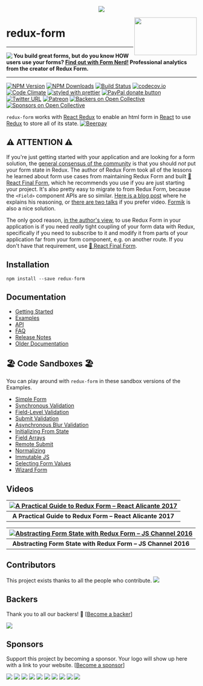  <p align="center">
  <a href="https://codefund.io/properties/21/visit-sponsor">
    <img src="https://codefund.io/properties/21/sponsor" />
  </a>
</p>

[<img src="https://raw.githubusercontent.com/redux-form/redux-form/master/logo.png" align="right" class="logo" height="100" width="165"/>](https://redux-form.com/)

# redux-form

---

[<img src="form-nerd-logo.png" align="left"/>](https://formnerd.co/redux-form-readme) **You build great forms, but do you know HOW users use your forms? [Find out with Form Nerd!](https://formnerd.co/redux-form-readme) Professional analytics from the creator of Redux Form.**

---

[![NPM Version](https://img.shields.io/npm/v/redux-form.svg?style=flat)](https://www.npmjs.com/package/redux-form)
[![NPM Downloads](https://img.shields.io/npm/dm/redux-form.svg?style=flat)](https://npmcharts.com/compare/redux-form?minimal=true)
[![Build Status](https://img.shields.io/travis/redux-form/redux-form/v6.svg?style=flat)](https://travis-ci.com/redux-form/redux-form)
[![codecov.io](https://codecov.io/gh/redux-form/redux-form/branch/master/graph/badge.svg)](https://codecov.io/gh/redux-form/redux-form)
[![Code Climate](https://codeclimate.com/github/redux-form/redux-form/badges/gpa.svg)](https://codeclimate.com/github/redux-form/redux-form)
[![styled with prettier](https://img.shields.io/badge/styled_with-prettier-ff69b4.svg)](https://github.com/prettier/prettier)
[![PayPal donate button](https://img.shields.io/badge/PayPal-Donate-yellowgreen?logo=paypal)](https://www.paypal.com/cgi-bin/webscr?cmd=_s-xclick&hosted_button_id=3QQPTMLGV6GU2)
[![Twitter URL](https://img.shields.io/twitter/url/https/github.com/redux-form/redux-form.svg?style=social)](https://twitter.com/intent/tweet?text=With%20@ReduxForm,%20I%20can%20keep%20all%20my%20form%20state%20in%20Redux!%20Thanks,%20@erikras!)
[![Patreon](https://img.shields.io/badge/patreon-support%20the%20author-blue.svg)](https://www.patreon.com/erikras)
[![Backers on Open Collective](https://opencollective.com/redux-form/backers/badge.svg)](#backers)
[![Sponsors on Open Collective](https://opencollective.com/redux-form/sponsors/badge.svg)](#sponsors)

`redux-form` works with [React Redux](https://github.com/reactjs/react-redux) to
enable an html form in [React](https://github.com/facebook/react) to use
[Redux](https://github.com/reactjs/redux) to store all of its state.
[![Beerpay](https://beerpay.io/erikras/redux-form/badge.svg)](https://beerpay.io/erikras/redux-form)

## ⚠️ ATTENTION ⚠️

If you're just getting started with your application and are looking for a form solution, the [general consensus of the community](https://twitter.com/acemarke/status/1124771065115185152) is that you should _not_ put your form state in Redux. The author of Redux Form took all of the lessons he learned about form use cases from maintaining Redux Form and built [🏁 React Final Form](https://github.com/final-form/react-final-form#-react-final-form), which he recommends you use if you are just starting your project. It's also pretty easy to migrate to from Redux Form, because the `<Field>` component APIs are so similar. [Here is a blog post](https://codeburst.io/final-form-the-road-to-the-checkered-flag-cd9b75c25fe) where he explains his reasoning, or [there are two talks](https://github.com/final-form/react-final-form#videos) if you prefer video. [Formik](https://jaredpalmer.com/formik/) is also a nice solution.

The only good reason, [in the author's view](https://twitter.com/erikras/status/1035082880341483520), to use Redux Form in your application is if you need _really_ tight coupling of your form data with Redux, specifically if you need to subscribe to it and modify it from parts of your application far from your form component, e.g. on another route. If you don't have that requirement, use [🏁 React Final Form](https://github.com/final-form/react-final-form#-react-final-form).

## Installation

`npm install --save redux-form`

## Documentation

- [Getting Started](https://redux-form.com/8.2.2/docs/GettingStarted.md/)
- [Examples](https://redux-form.com/8.2.2/examples/)
- [API](https://redux-form.com/8.2.2/docs/api/)
- [FAQ](https://redux-form.com/8.2.2/docs/faq/)
- [Release Notes](https://github.com/redux-form/redux-form/releases)
- [Older Documentation](https://redux-form.com/8.2.2/docs/DocumentationVersions.md/)

## 🏖 Code Sandboxes 🏖

You can play around with `redux-form` in these sandbox versions of the Examples.

- [Simple Form](https://codesandbox.io/s/mZRjw05yp)
- [Synchronous Validation](https://codesandbox.io/s/pQj03w7Y6)
- [Field-Level Validation](https://codesandbox.io/s/PNQYw1kVy)
- [Submit Validation](https://codesandbox.io/s/XoA5vXDgA)
- [Asynchronous Blur Validation](https://codesandbox.io/s/nKlYo387)
- [Initializing From State](https://codesandbox.io/s/MQnD536Km)
- [Field Arrays](https://codesandbox.io/s/Ww4QG1Wx)
- [Remote Submit](https://codesandbox.io/s/ElYvJR21K)
- [Normalizing](https://codesandbox.io/s/L8KWERjDw)
- [Immutable JS](https://codesandbox.io/s/ZVGJQBJMw)
- [Selecting Form Values](https://codesandbox.io/s/gJOBWZMRZ)
- [Wizard Form](https://codesandbox.io/s/0Qzz3843)

## Videos

| [![A Practical Guide to Redux Form – React Alicante 2017](docs/ReactAlicante2017.gif)](https://youtu.be/ey7H8h4ERHg) |
| :------------------------------------------------------------------------------------------------------------------: |
|                              **A Practical Guide to Redux Form – React Alicante 2017**                               |

| [![Abstracting Form State with Redux Form – JS Channel 2016](docs/JSChannel2016.gif)](https://youtu.be/eDTi7lYR1VU) |
| :-----------------------------------------------------------------------------------------------------------------: |
|                            **Abstracting Form State with Redux Form – JS Channel 2016**                             |

## Contributors

This project exists thanks to all the people who contribute.
<a href="https://github.com/redux-form/redux-form/graphs/contributors"><img src="https://opencollective.com/redux-form/contributors.svg?width=890&button=false" /></a>

## Backers

Thank you to all our backers! 🙏 [[Become a backer](https://opencollective.com/redux-form#backer)]

<a href="https://opencollective.com/redux-form#backers" target="_blank"><img src="https://opencollective.com/redux-form/backers.svg?width=890"></a>

## Sponsors

Support this project by becoming a sponsor. Your logo will show up here with a link to your website. [[Become a sponsor](https://opencollective.com/redux-form#sponsor)]

<a href="https://opencollective.com/redux-form/sponsor/0/website" target="_blank"><img src="https://opencollective.com/redux-form/sponsor/0/avatar.svg"></a>
<a href="https://opencollective.com/redux-form/sponsor/1/website" target="_blank"><img src="https://opencollective.com/redux-form/sponsor/1/avatar.svg"></a>
<a href="https://opencollective.com/redux-form/sponsor/2/website" target="_blank"><img src="https://opencollective.com/redux-form/sponsor/2/avatar.svg"></a>
<a href="https://opencollective.com/redux-form/sponsor/3/website" target="_blank"><img src="https://opencollective.com/redux-form/sponsor/3/avatar.svg"></a>
<a href="https://opencollective.com/redux-form/sponsor/4/website" target="_blank"><img src="https://opencollective.com/redux-form/sponsor/4/avatar.svg"></a>
<a href="https://opencollective.com/redux-form/sponsor/5/website" target="_blank"><img src="https://opencollective.com/redux-form/sponsor/5/avatar.svg"></a>
<a href="https://opencollective.com/redux-form/sponsor/6/website" target="_blank"><img src="https://opencollective.com/redux-form/sponsor/6/avatar.svg"></a>
<a href="https://opencollective.com/redux-form/sponsor/7/website" target="_blank"><img src="https://opencollective.com/redux-form/sponsor/7/avatar.svg"></a>
<a href="https://opencollective.com/redux-form/sponsor/8/website" target="_blank"><img src="https://opencollective.com/redux-form/sponsor/8/avatar.svg"></a>
<a href="https://opencollective.com/redux-form/sponsor/9/website" target="_blank"><img src="https://opencollective.com/redux-form/sponsor/9/avatar.svg"></a>
